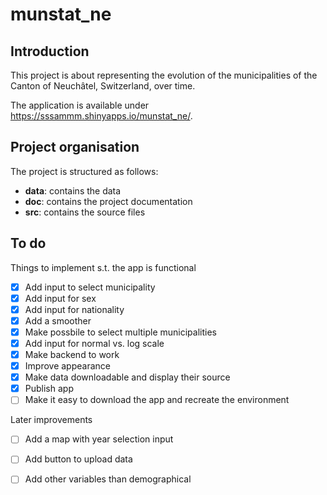 # munstat_ne

## Introduction

This project is about representing the evolution of the municipalities of the Canton of Neuchâtel, Switzerland, over time.

The application is available under https://sssammm.shinyapps.io/munstat_ne/.

## Project organisation

The project is structured as follows:

- **data**: contains the data
- **doc**: contains the project documentation
- **src**: contains the source files

## To do

Things to implement s.t. the app is functional

- [x] Add input to select municipality
- [x] Add input for sex
- [x] Add input for nationality
- [x] Add a smoother
- [x] Make possbile to select multiple municipalities
- [x] Add input for normal vs. log scale
- [x] Make backend to work
- [x] Improve appearance
- [x] Make data downloadable and display their source
- [x] Publish app
- [ ] Make it easy to download the app and recreate the environment

Later improvements

- [ ] Add a map with year selection input
- [ ] Add button to upload data
- [ ] Add other variables than demographical

